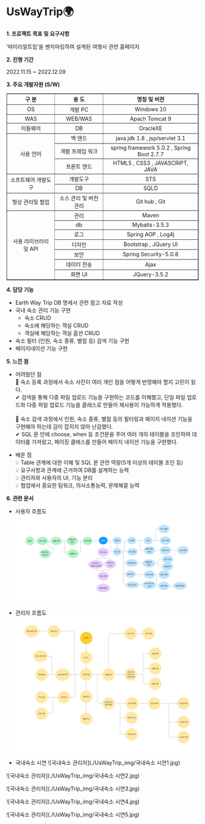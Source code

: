 # UsWayTrip🌍

**1. 프로젝트 목표 및 요구사항** 

   ‘마이리얼트립’을 벤치마킹하여 설계된 여행사 관련 홈페이지
  
**2. 진행 기간** 

  2022.11.15 ~ 2022.12.09
  
**3. 주요 개발자원 (S/W)**
<table border="1">
		<tr>
			<th>구 분</th>
			<th>용 도</th>
			<th>명칭 및 버전</th>
		</tr>
		<tr align="center">
			<td>OS</td>
			<td>개발 PC</td>
			<td>Windows 10</td>
		</tr>
		<tr align="center">
			<td>WAS</td>
			<td>WEB/WAS</td>
			<td>Apach Tomcat 9</td>
		</tr>
		<tr align="center">
			<td>미들웨어</td>
			<td>DB</td>
			<td>OracleXE</td>
		</tr>
		<tr align="center">
			<td rowspan="3">사용 언어</td>
			<td>백 앤드</td>
			<td>java jdk 1.8 , jsp/servlet 3.1</td>
		</tr>
		<tr align="center">
			<td>개발 프레임 워크</td>
			<td>spring framework 5.0.2 , Spring Boot 2.7.7</td>
		</tr>
		<tr align="center">
			<td>프론트 앤드</td>
			<td>HTML5 , CSS3 , JAVASCRIPT, JAVA</td>
		</tr>
		<tr align="center">
			<td rowspan="2">소프트웨어 개발도구</td>
			<td>개발도구</td>
			<td>STS</td>
		</tr>
		<tr align="center">
			<td>DB</td>
			<td>SQLD</td>
		</tr>
		<tr align="center">
			<td>형상 관리및 협업</td>
			<td>소스 관리 및 버전관리</td>
			<td>Git hub , Git</td>
		</tr>
		<tr align="center">
			<td rowspan="13">사용 라이브러리 및 API</td>
			<td>관리</td>
			<td>Maven</td>
		</tr>
		<tr align="center">
			<td>db</td>
			<td>Mybatis-3.5.3</td>
		</tr>
		<tr align="center">
			<td>로그</td>
			<td>Spring AOP , Log4j</td>
		</tr>
		<tr align="center">
			<td>디자인</td>
			<td>Bootstrap , JQuery UI</td>
		</tr>
		<tr align="center">
			<td>보안</td>
			<td>Spring Security-5.0.8</td>
		</tr>
		<tr align="center">
			<td>데이터 전송</td>
			<td>Ajax</td>
		</tr>
		<tr align="center">
			<td>화면 UI</td>
			<td>JQuery-3.5.2</td>
		</tr>
	</table>
  
**4. 담당 기능**
  * Earth Way Trip DB 명세서 관련 참고 자료 작성 
  * 국내 숙소 관리 기능 구현
    * 숙소 CRUD
    * 숙소에 해당하는 객실 CRUD
    * 객실에 해당하는 객실 옵션 CRUD
  * 숙소 필터 (인원, 숙소 종류, 별점 등) 검색 기능 구현
  * 페이지네이션 기능 구현
  
**5. 느낀 점** <br/>

* 어려웠던 점 <br/>
📌 숙소 등록 과정에서 숙소 사진이 여러 개인 점을 어떻게 반영해야 할지 고민이 됬다. <br/>
✔ 검색을 통해 다중 파일 업로드 기능을 구현하는 코드를 이해했고, 단일 파일 업로드와 다중 파일 업로드 기능을 클래스로 만들어 재사용이 가능하게 적용했다. <br/><br/>
📌 숙소 검색 과정에서 인원, 숙소 종류, 별점 등의 필터링과 페이지 네이션 기능을 구현해야 하는데 감이 잡히지 않아 난감했다. <br/>
✔  SQL 문 안에 choose, when 등 조건문을 주어 여러 개의 테이블을 조인하여 데이터를 가져왔고, 페이징 클래스를 만들어 페이지 네이션 기능을 구현했다.

* 배운 점 <br/>
💡 Table 관계에 대한 이해 및 SQL 문 관련 역량(5개 이상의 테이블 조인 등) <br/>
💡 요구사항과 관계에 근거하여 DB를 설계하는 능력 <br/>
💡 관리자와 사용자의 UI, 기능 분리 <br/>
💡 협업에서 중요한 팀워크, 의사소통능력, 문제해결 능력 <br/>

**6. 관련 문서** <br/>
* 사용자 흐름도
![사용자 흐름도](./UsWayTrip_img/회원(사용자).jpg)

* 관리자 흐름도
![관리자 흐름도](./UsWayTrip_img/국내숙소(관리자).jpg)

* 국내숙소 시연 
![국내숙소 관리자](./UsWayTrip_img/국내숙소 시연1.jpg)

![국내숙소 관리자](./UsWayTrip_img/국내숙소 시연2.jpg)

![국내숙소 관리자](./UsWayTrip_img/국내숙소 시연3.jpg)

![국내숙소 관리자](./UsWayTrip_img/국내숙소 시연4.jpg)

![국내숙소 관리자](./UsWayTrip_img/국내숙소 시연5.jpg)
